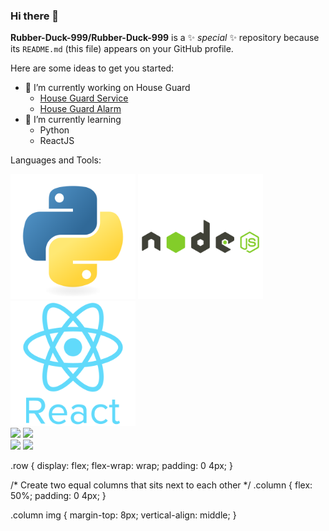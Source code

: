 ### Hi there 👋

**Rubber-Duck-999/Rubber-Duck-999** is a ✨ _special_ ✨ repository because its `README.md` (this file) appears on your GitHub profile.

Here are some ideas to get you started:

- 🔭 I’m currently working on House Guard
  - [House Guard Service](https://github.com/Rubber-Duck-999/HouseGuardServices)
  - [House Guard Alarm](https://github.com/Rubber-Duck-999/HouseGuard-AlarmServices)
- 🌱 I’m currently learning
  - Python
  - ReactJS

Languages and Tools:
<div align>
<img src="https://raw.githubusercontent.com/devicons/devicon/master/icons/python/python-original.svg" alt="python" width="200"/>

<img src="https://raw.githubusercontent.com/devicons/devicon/master/icons/nodejs/nodejs-original-wordmark.svg" alt="nodejs" width="200"/>

<img src="https://raw.githubusercontent.com/devicons/devicon/master/icons/react/react-original-wordmark.svg" alt="react" width="200"/>

<div class="row">
  <div class="column">
    <img src="wedding.jpg">
    <img src="rocks.jpg">
  </div>
  <div class="column">
    <img src="underwater.jpg">
    <img src="ocean.jpg">
  </div>
</div>

.row {
  display: flex;
  flex-wrap: wrap;
  padding: 0 4px;
}

/* Create two equal columns that sits next to each other */
.column {
  flex: 50%;
  padding: 0 4px;
}

.column img {
  margin-top: 8px;
  vertical-align: middle;
}
